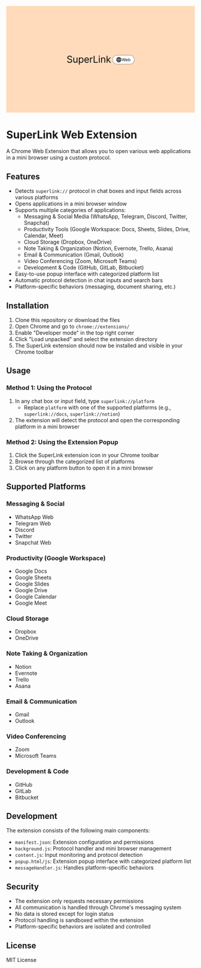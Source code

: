 ![alt text](https://raw.githubusercontent.com/TnsaAi/images-urls/refs/heads/main/TV%20-%208.png)
# SuperLink Web Extension

A Chrome Web Extension that allows you to open various web applications in a mini browser using a custom protocol.

## Features

- Detects `superlink://` protocol in chat boxes and input fields across various platforms
- Opens applications in a mini browser window
- Supports multiple categories of applications:
  - Messaging & Social Media (WhatsApp, Telegram, Discord, Twitter, Snapchat)
  - Productivity Tools (Google Workspace: Docs, Sheets, Slides, Drive, Calendar, Meet)
  - Cloud Storage (Dropbox, OneDrive)
  - Note Taking & Organization (Notion, Evernote, Trello, Asana)
  - Email & Communication (Gmail, Outlook)
  - Video Conferencing (Zoom, Microsoft Teams)
  - Development & Code (GitHub, GitLab, Bitbucket)
- Easy-to-use popup interface with categorized platform list
- Automatic protocol detection in chat inputs and search bars
- Platform-specific behaviors (messaging, document sharing, etc.)

## Installation

1. Clone this repository or download the files
2. Open Chrome and go to `chrome://extensions/`
3. Enable "Developer mode" in the top right corner
4. Click "Load unpacked" and select the extension directory
5. The SuperLink extension should now be installed and visible in your Chrome toolbar

## Usage

### Method 1: Using the Protocol
1. In any chat box or input field, type `superlink://platform`
   - Replace `platform` with one of the supported platforms (e.g., `superlink://docs`, `superlink://notion`)
2. The extension will detect the protocol and open the corresponding platform in a mini browser

### Method 2: Using the Extension Popup
1. Click the SuperLink extension icon in your Chrome toolbar
2. Browse through the categorized list of platforms
3. Click on any platform button to open it in a mini browser

## Supported Platforms

### Messaging & Social
- WhatsApp Web
- Telegram Web
- Discord
- Twitter
- Snapchat Web

### Productivity (Google Workspace)
- Google Docs
- Google Sheets
- Google Slides
- Google Drive
- Google Calendar
- Google Meet

### Cloud Storage
- Dropbox
- OneDrive

### Note Taking & Organization
- Notion
- Evernote
- Trello
- Asana

### Email & Communication
- Gmail
- Outlook

### Video Conferencing
- Zoom
- Microsoft Teams

### Development & Code
- GitHub
- GitLab
- Bitbucket

## Development

The extension consists of the following main components:

- `manifest.json`: Extension configuration and permissions
- `background.js`: Protocol handler and mini browser management
- `content.js`: Input monitoring and protocol detection
- `popup.html/js`: Extension popup interface with categorized platform list
- `messageHandler.js`: Handles platform-specific behaviors

## Security

- The extension only requests necessary permissions
- All communication is handled through Chrome's messaging system
- No data is stored except for login status
- Protocol handling is sandboxed within the extension
- Platform-specific behaviors are isolated and controlled

## License

MIT License 